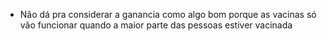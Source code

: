 - Não dá pra considerar a ganancia como algo bom porque as vacinas só vão funcionar quando a maior parte das pessoas estiver vacinada